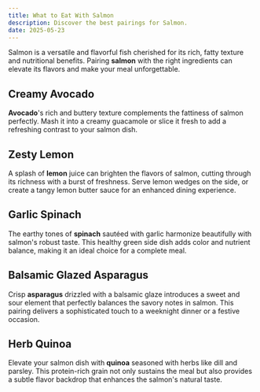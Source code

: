 ```yaml
---
title: What to Eat With Salmon  
description: Discover the best pairings for Salmon.  
date: 2025-05-23  
---
```


Salmon is a versatile and flavorful fish cherished for its rich, fatty texture and nutritional benefits. Pairing **salmon** with the right ingredients can elevate its flavors and make your meal unforgettable.

## **Creamy Avocado**

**Avocado**'s rich and buttery texture complements the fattiness of salmon perfectly. Mash it into a creamy guacamole or slice it fresh to add a refreshing contrast to your salmon dish.

## **Zesty Lemon**

A splash of **lemon** juice can brighten the flavors of salmon, cutting through its richness with a burst of freshness. Serve lemon wedges on the side, or create a tangy lemon butter sauce for an enhanced dining experience.

## **Garlic Spinach**

The earthy tones of **spinach** sautéed with garlic harmonize beautifully with salmon's robust taste. This healthy green side dish adds color and nutrient balance, making it an ideal choice for a complete meal.

## **Balsamic Glazed Asparagus**

Crisp **asparagus** drizzled with a balsamic glaze introduces a sweet and sour element that perfectly balances the savory notes in salmon. This pairing delivers a sophisticated touch to a weeknight dinner or a festive occasion.

## **Herb Quinoa**

Elevate your salmon dish with **quinoa** seasoned with herbs like dill and parsley. This protein-rich grain not only sustains the meal but also provides a subtle flavor backdrop that enhances the salmon's natural taste.
